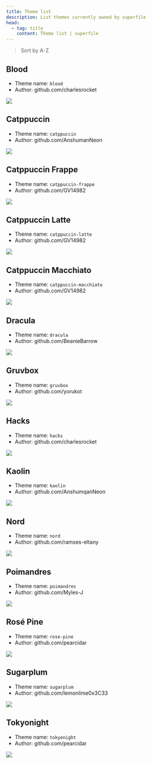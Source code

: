 ```yaml
---
title: Theme list
description: List themes currently owned by superfile
head:
  - tag: title
    content: Theme list | superfile
---
```


> Sort by A-Z

## Blood

- Theme name: `blood`
- Author: github.com/charlesrocket

![](https://github.com/yorukot/superfile/blob/main/asset/theme/blood.png?raw=true)

## Catppuccin

- Theme name: `catppuccin`
- Author: github.com/AnshumanNeon

![](https://github.com/yorukot/superfile/blob/main/asset/theme/catppuccin.png?raw=true)

## Catppuccin Frappe

- Theme name: `catppuccin-frappe`
- Author: github.com/GV14982

![](https://github.com/yorukot/superfile/blob/main/asset/theme/catppuccin-frappe.png?raw=true)

## Catppuccin Latte

- Theme name: `catppuccin-latte`
- Author: github.com/GV14982

![](https://github.com/yorukot/superfile/blob/main/asset/theme/catppuccin-latte.png?raw=true)

## Catppuccin Macchiato

- Theme name: `catppuccin-macchiato`
- Author: github.com/GV14982

![](https://github.com/yorukot/superfile/blob/main/asset/theme/catppuccin-macchiato.png?raw=true)

## Dracula

- Theme name: `dracula`
- Author: github.com/BeanieBarrow

![](https://github.com/yorukot/superfile/blob/main/asset/theme/dracula.png?raw=true)

## Gruvbox

- Theme name: `gruvbox`
- Author: github.com/yorukot

![](https://github.com/yorukot/superfile/blob/main/asset/theme/gruvbox.png?raw=true)

## Hacks

- Theme name: `hacks`
- Author: github.com/charlesrocket

![](https://github.com/yorukot/superfile/blob/main/asset/theme/hacks.png?raw=true)

## Kaolin

- Theme name: `kaolin`
- Author: github.com/AnshumqanNeon

![](https://github.com/yorukot/superfile/blob/main/asset/theme/kaolin.png?raw=true)

## Nord

- Theme name: `nord`
- Author: github.com/ramses-eltany

![](https://github.com/yorukot/superfile/blob/main/asset/theme/nord.png?raw=true)

## Poimandres

- Theme name: `poimandres`
- Author: github.com/Myles-J

![](https://github.com/yorukot/superfile/blob/main/asset/theme/poimandres.png?raw=true)

## Rosé Pine

- Theme name: `rose-pine`
- Author: github.com/pearcidar

![](https://github.com/yorukot/superfile/blob/main/asset/theme/rose-pine.png?raw=true)

## Sugarplum
- Theme name: `sugarplum`
- Author: github.com/lemonlime0x3C33

![](https://github.com/yorukot/superfile/blob/main/asset/theme/sugarplum.png?raw=true)

## Tokyonight

- Theme name: `tokyonight`
- Author: github.com/pearcidar

![](https://github.com/yorukot/superfile/blob/main/asset/theme/tokyonight.png?raw=true)
